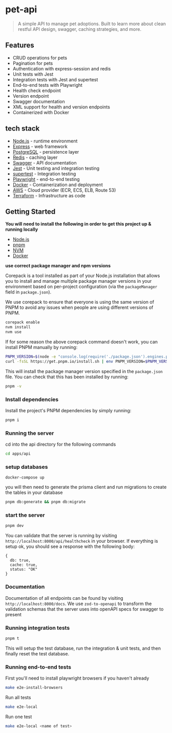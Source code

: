 # pet-api

> A simple API to manage pet adoptions. Built to learn more about clean restful API design, swagger, caching strategies, and more.

## Features

- CRUD operations for pets
- Pagination for pets
- Authentication with express-session and redis
- Unit tests with Jest
- Integration tests with Jest and supertest
- End-to-end tests with Playwright
- Health check endpoint
- Version endpoint
- Swagger documentation
- XML support for health and version endpoints
- Containerized with Docker

## tech stack

- [Node.js](https://nodejs.org/en/) - runtime environment
- [Express](https://expressjs.com/) - web framework
- [PostgreSQL](https://www.postgresql.org/) - persistence layer
- [Redis](https://redis.io/) - caching layer
- [Swagger](https://swagger.io/) - API documentation
- [Jest](https://jestjs.io) - Unit testing and integration testing
- [supertest](https://www.npmjs.com/package/supertest) - Integration testing
- [Playwright](https://playwright.dev/) - end-to-end testing
- [Docker](https://www.docker.com/) - Containerization and deployment
- [AWS](https://aws.amazon.com/) - Cloud provider (ECR, ECS, ELB, Route 53)
- [Terraform](https://www.terraform.io/) - Infrastructure as code

## Getting Started

**You will need to install the following in order to get this project up & running locally**

- [Node.js](https://nodejs.org/en/)
- [pnpm](https://pnpm.io/)
- [NVM](https://github.com/nvm-sh/nvm)
- [Docker](https://www.docker.com/)

**use correct package manager and npm versions**

Corepack is a tool installed as part of your Node.js installation that allows you to install and
manage multiple package manager versions in your environment based on per-project configuration
(via the `packageManager` field in `package.json`).

We use corepack to ensure that everyone is using the same version of PNPM to avoid any issues when
people are using different versions of PNPM.

```bash
corepack enable
nvm install
nvm use
```

If for some reason the above corepack command doesn't work, you can install PNPM manually by running:

```bash
PNPM_VERSION=$(node -e "console.log(require('./package.json').engines.pnpm)")
curl -fsSL https://get.pnpm.io/install.sh | env PNPM_VERSION=$PNPM_VERSION sh -
```

This will install the package manager version specified in the `package.json` file. You can check
that this has been installed by running:

```bash
pnpm -v
```

### Install dependencies

Install the project's PNPM dependencies by simply running:

```sh
pnpm i
```

### Running the server

cd into the api directory for the following commands

```sh
cd apps/api
```

### setup databases

```
docker-compose up
```

you will then need to generate the prisma client and run migrations to create the tables in your database

```sh
pnpm db:generate && pnpm db:migrate
```

### start the server

```sh
pnpm dev
```

You can validate that the server is running by visiting `http://localhost:8000/api/healthcheck` in your browser. If everything is setup ok, you should see a response with the following body:

```
{
  db: true,
  cache: true,
  status: "OK"
}
```

### Documentation

Documentation of all endpoints can be found by visiting `http://localhost:8000/docs`. We use `zod-to-openapi` to transform the validation schemas that the server uses into openAPI specs for swagger to present

### Running integration tests

```sh
pnpm t
```

This will setup the test database, run the integration & unit tests, and then finally reset the test database.

### Running end-to-end tests

First you'll need to install playwright browsers if you haven't already

```sh
make e2e-install-browsers
```

Run all tests

```sh
make e2e-local
```

Run one test

```sh
make e2e-local <name of test>
```
